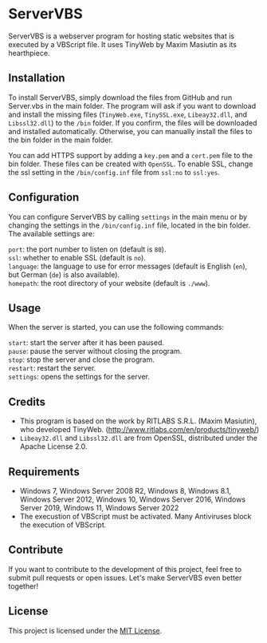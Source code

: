 # ServerVBS
ServerVBS is a webserver program for hosting static websites that is executed by a VBScript file. It uses TinyWeb by Maxim Masiutin as its hearthpiece.

## Installation
To install ServerVBS, simply download the files from GitHub and run Server.vbs in the main folder. The program will ask if you want to download and install the missing files (`TinyWeb.exe`, `TinySSL.exe`, `Libeay32.dll`, and `Libssl32.dll`) to the `/bin` folder. If you confirm, the files will be downloaded and installed automatically. Otherwise, you can manually install the files to the bin folder in the main folder.

You can add HTTPS support by adding a `key.pem` and a `cert.pem` file to the bin folder. These files can be created with `OpenSSL`. To enable SSL, change the ssl setting in the `/bin/config.inf` file from `ssl:no` to `ssl:yes`.

## Configuration
You can configure ServerVBS by calling `settings` in the main menu or by changing the settings in the `/bin/config.inf` file, located in the bin folder. The available settings are:

`port`: the port number to listen on (default is `80`).  
`ssl`: whether to enable SSL (default is `no`).  
`language`: the language to use for error messages (default is English (`en`), but German (`de`) is also available).  
`homepath`: the root directory of your website (default is `./www`).  

## Usage
When the server is started, you can use the following commands:

`start`: start the server after it has been paused.  
`pause`: pause the server without closing the program.  
`stop`: stop the server and close the program.  
`restart`: restart the server.  
`settings`: opens the settings for the server.  

## Credits
- This program is based on the work by RITLABS S.R.L. (Maxim Masiutin), who developed TinyWeb. (http://www.ritlabs.com/en/products/tinyweb/)  
- `Libeay32.dll` and `Libssl32.dll` are from OpenSSL, distributed under the Apache License 2.0.

## Requirements
- Windows 7, Windows Server 2008 R2, Windows 8, Windows 8.1, Windows Server 2012, Windows 10, Windows Server 2016, Windows Server 2019, Windows 11, Windows Server 2022  
- The execustion of VBScript must be activated. Many Antiviruses block the execution of VBScript.

## Contribute
If you want to contribute to the development of this project, feel free to submit pull requests or open issues. Let's make ServerVBS even better together!

## License
This project is licensed under the [MIT License](LICENSE).
